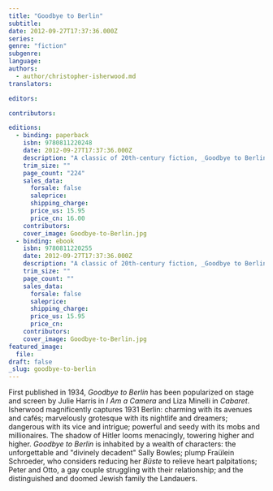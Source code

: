 ```yaml
---
title: "Goodbye to Berlin"
subtitle:
date: 2012-09-27T17:37:36.000Z
series:
genre: "fiction"
subgenre:
language:
authors:
  - author/christopher-isherwood.md
translators:

editors:

contributors:

editions:
  - binding: paperback
    isbn: 9780811220248
    date: 2012-09-27T17:37:36.000Z
    description: "A classic of 20th-century fiction, _Goodbye to Berlin_ inspired the Oscar-winning film _Cabaret_ "
    trim_size: ""
    page_count: "224"
    sales_data:
      forsale: false
      saleprice:
      shipping_charge:
      price_us: 15.95
      price_cn: 16.00
    contributors:
    cover_image: Goodbye-to-Berlin.jpg
  - binding: ebook
    isbn: 9780811220255
    date: 2012-09-27T17:37:36.000Z
    description: "A classic of 20th-century fiction, _Goodbye to Berlin_ inspired the Oscar-winning film _Cabaret_ "
    trim_size: ""
    page_count: ""
    sales_data:
      forsale: false
      saleprice:
      shipping_charge:
      price_us: 15.95
      price_cn:
    contributors:
    cover_image: Goodbye-to-Berlin.jpg
featured_image:
  file:
draft: false
_slug: goodbye-to-berlin
---
```


First published in 1934, _Goodbye to Berlin_ has been popularized on stage and screen by Julie Harris in _I Am a Camera_ and Liza Minelli in _Cabaret_. Isherwood magnificently captures 1931 Berlin: charming with its avenues and cafés; marvelously grotesque with its nightlife and dreamers; dangerous with its vice and intrigue; powerful and seedy with its mobs and millionaires. The shadow of Hitler looms menacingly, towering higher and higher. _Goodbye to Berlin_ is inhabited by a wealth of characters: the unforgettable and "divinely decadent" Sally Bowles; plump Fraülein Schroeder, who considers reducing her _Büste_ to relieve heart palpitations; Peter and Otto, a gay couple struggling with their relationship; and the distinguished and doomed Jewish family the Landauers.

